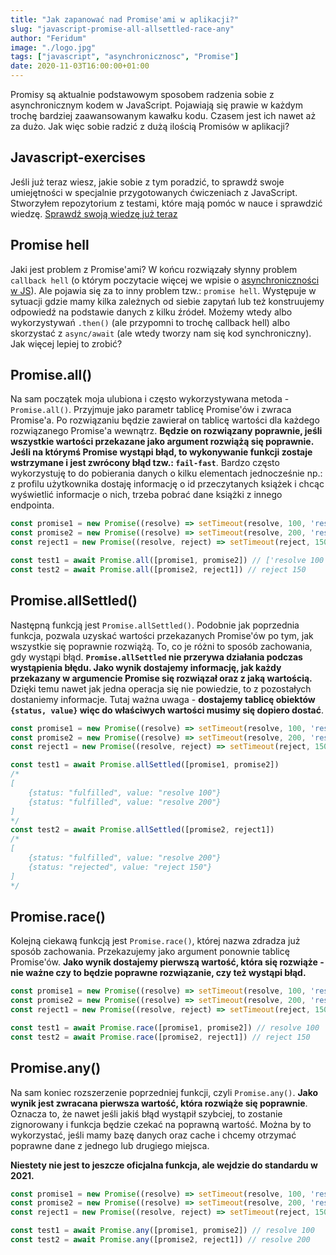 ```yaml
---
title: "Jak zapanować nad Promise'ami w aplikacji?"
slug: "javascript-promise-all-allsettled-race-any"
author: "Feridum"
image: "./logo.jpg"
tags: ["javascript", "asynchronicznosc", "Promise"]
date: 2020-11-03T16:00:00+01:00
---
```


Promisy są aktualnie podstawowym sposobem radzenia sobie z asynchronicznym kodem w JavaScript. Pojawiają się prawie w każdym trochę bardziej zaawansowanym kawałku kodu. Czasem jest ich nawet aż za dużo. Jak więc sobie radzić z dużą ilością Promisów w aplikacji? 

<!--more-->

## Javascript-exercises

Jeśli już teraz wiesz, jakie sobie z tym poradzić, to sprawdź swoje umiejętności w specjalnie przygotowanych ćwiczeniach z JavaScript. Stworzyłem repozytorium z testami, które mają pomóc w nauce i sprawdzić wiedzę. [Sprawdź swoją wiedzę już teraz](https://github.com/Feridum/javascript-exercises)

## Promise hell

Jaki jest problem z Promise'ami? W końcu rozwiązały słynny problem `callback hell` (o którym poczytacie więcej we wpisie o [asynchroniczności w JS](https://fsgeek.pl/post/asynchronicznosc-w-javascript/)). Ale pojawia się za to inny problem tzw.: `promise hell`. Występuje w sytuacji gdzie mamy kilka zależnych od siebie zapytań lub też konstruujemy odpowiedź na podstawie danych z kilku źródeł. Możemy wtedy albo wykorzystywań `.then()` (ale przypomni to trochę callback hell) albo skorzystać z `async/await` (ale wtedy tworzy nam się kod synchroniczny). Jak więcej lepiej to zrobić?

## Promise.all()

Na sam początek moja ulubiona i często wykorzystywana metoda - `Promise.all()`. Przyjmuje jako parametr tablicę Promise'ów i zwraca Promise'a. Po rozwiązaniu będzie zawierał on tablicę wartości dla każdego rozwiązanego Promise'a wewnątrz. **Będzie on rozwiązany poprawnie, jeśli wszystkie wartości przekazane jako argument rozwiążą się poprawnie. Jeśli na którymś Promise wystąpi błąd, to wykonywanie funkcji zostaje wstrzymane i jest zwrócony błąd tzw.: `fail-fast`**.  Bardzo często wykorzystuję to do pobierania danych o kilku elementach jednocześnie np.: z profilu użytkownika dostaję informację o id przeczytanych książek i chcąc wyświetlić informacje o nich, trzeba pobrać dane książki z innego endpointa.

```jsx
const promise1 = new Promise((resolve) => setTimeout(resolve, 100, 'resolve 100'));
const promise2 = new Promise((resolve) => setTimeout(resolve, 200, 'resolve 200'));
const reject1 = new Promise((resolve, reject) => setTimeout(reject, 150, 'reject 150'));

const test1 = await Promise.all([promise1, promise2]) // ['resolve 100', 'resolve 200']
const test2 = await Promise.all([promise2, reject1]) // reject 150
```

## Promise.allSettled()

Następną funkcją jest `Promise.allSettled()`. Podobnie jak poprzednia funkcja, pozwala uzyskać wartości przekazanych Promise'ów po tym, jak wszystkie się poprawnie rozwiążą. To, co je różni to sposób zachowania, gdy wystąpi błąd. **`Promise.allSettled` nie przerywa działania podczas wystąpienia błędu. Jako wynik dostajemy informację, jak każdy przekazany w argumencie Promise się rozwiązał oraz z jaką wartością.** Dzięki temu nawet jak jedna operacja się nie powiedzie, to z pozostałych dostaniemy informacje. Tutaj ważna uwaga - **dostajemy tablicę obiektów `{status, value}` więc do właściwych wartości musimy się dopiero dostać**.

```jsx
const promise1 = new Promise((resolve) => setTimeout(resolve, 100, 'resolve 100'));
const promise2 = new Promise((resolve) => setTimeout(resolve, 200, 'resolve 200'));
const reject1 = new Promise((resolve, reject) => setTimeout(reject, 150, 'reject 150'));

const test1 = await Promise.allSettled([promise1, promise2]) 
/*
[
	{status: "fulfilled", value: "resolve 100"}
	{status: "fulfilled", value: "resolve 200"}
]
*/
const test2 = await Promise.allSettled([promise2, reject1])
/*
[
	{status: "fulfilled", value: "resolve 200"}
	{status: "rejected", value: "reject 150"}
]
*/
```

## Promise.race()

Kolejną ciekawą funkcją jest `Promise.race()`, której nazwa zdradza już sposób zachowania. Przekazujemy jako argument ponownie tablicę Promise'ów. **Jako wynik dostajemy pierwszą wartość, która się rozwiąże - nie ważne czy to będzie poprawne rozwiązanie, czy też wystąpi błąd.**

```jsx
const promise1 = new Promise((resolve) => setTimeout(resolve, 100, 'resolve 100'));
const promise2 = new Promise((resolve) => setTimeout(resolve, 200, 'resolve 200'));
const reject1 = new Promise((resolve, reject) => setTimeout(reject, 150, 'reject 150'));

const test1 = await Promise.race([promise1, promise2]) // resolve 100
const test2 = await Promise.race([promise2, reject1]) // reject 150
```

## Promise.any()

Na sam koniec rozszerzenie poprzedniej funkcji, czyli `Promise.any()`. **Jako wynik jest zwracana pierwsza wartość, która rozwiąże się poprawnie**. Oznacza to, że nawet jeśli jakiś błąd wystąpił szybciej, to zostanie zignorowany i funkcja będzie czekać na poprawną wartość. Można by to wykorzystać, jeśli mamy bazę danych oraz cache i chcemy otrzymać poprawne dane z jednego lub drugiego miejsca.

**Niestety nie jest to jeszcze oficjalna funkcja, ale wejdzie do standardu w 2021.**

```jsx
const promise1 = new Promise((resolve) => setTimeout(resolve, 100, 'resolve 100'));
const promise2 = new Promise((resolve) => setTimeout(resolve, 200, 'resolve 200'));
const reject1 = new Promise((resolve, reject) => setTimeout(reject, 150, 'reject 150'));

const test1 = await Promise.any([promise1, promise2]) // resolve 100
const test2 = await Promise.any([promise2, reject1]) // resolve 200
```